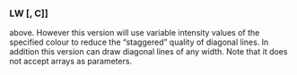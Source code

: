 

### LW [, C]]

 above. However this version will use variable intensity values of the specified colour to reduce the “staggered” quality of diagonal lines. In addition this version can draw diagonal lines of any width. Note that it does not accept arrays as parameters.